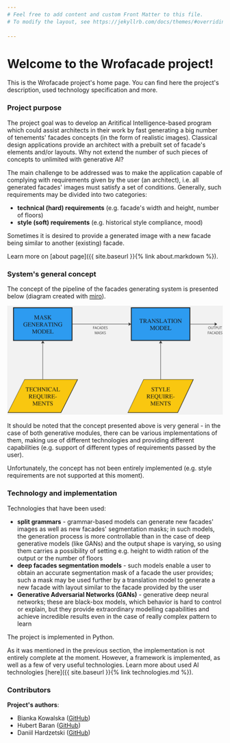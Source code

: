 ```yaml
---
# Feel free to add content and custom Front Matter to this file.
# To modify the layout, see https://jekyllrb.com/docs/themes/#overriding-theme-defaults

---
```

# Welcome to the Wrofacade project!

This is the Wrofacade project's home page. You can find here the project's description,
used technology specification and more.

### Project purpose

The project goal was to develop an Aritifical Intelligence-based program which
could assist architects in their work by fast generating
a big number of tenements' facades concepts (in the form of
realistic images). Classical design applications provide an architect
with a prebuilt set of facade's elements and/or layouts. Why not
extend the number of such pieces of concepts to unlimited with generative AI?

The main challenge to be addressed was to make the application
capable of complying with requirements given by the user (an architect),
i.e. all generated facades' images must satisfy a set of conditions.
Generally, such requirements may be divided into two categories:

- **technical (hard) requirements** (e.g. facade's width and height,
number of floors)
- **style (soft) requirements** (e.g. historical style compliance, mood)

Sometimes it is desired to provide a generated image with a new facade
being similar to another (existing) facade.

Learn more on [about page]({{ site.baseurl }}{% link about.markdown %}).

### System's general concept

The concept of the pipeline of the facades generating system
is presented below (diagram created with [miro](https://miro.com/app/dashboard/)).

![pipeline-concept-diagram](img/Flowchart.jpg)

It should be noted that the concept presented above is very general - in the case
of both generative modules, there can be various implementations of them,
making use of different technologies and providing different capabilities
(e.g. support of different types of requirements passed by the user).

Unfortunately, the concept has not been entirely implemented (e.g. style requirements
are not supported at this moment).

### Technology and implementation

Technologies that have been used:

- **split grammars** - grammar-based models can generate new facades' images
as well as new facades' segmentation masks; in such models, the generation process is more controllable
than in the case of deep generative models (like GANs) and the output shape is varying,
so using them carries a possibility of setting e.g. height to width ration of the output
or the number of floors
- **deep facades segmentation models** - such models enable a user to obtain an accurate
segmentation mask of a facade the user provides; such a mask may be used further by a translation
model to generate a new facade with layout similar to the facade provided by the user
- **Generative Adversarial Networks (GANs)** - generative deep neural networks; these are
black-box models, which behavior is hard to control or explain, but they provide extraordinary
modelling capabilities and achieve incredible results even in the case of really complex pattern
to learn

The project is implemented in Python.

As it was mentioned in the previous section, the implementation is not entirely complete
at the moment. However, a framework is implemented, as well as a few of very useful
technologies.
Learn more about used AI technologies [here]({{ site.baseurl }}{% link technologies.md %}).

### Contributors

**Project's authors**:

- Bianka Kowalska ([GitHub](https://github.com/bianekk))
- Hubert Baran ([GitHub](https://github.com/Hubert1225))
- Daniil Hardzetski ([GitHub](https://github.com/DanH4rd))


